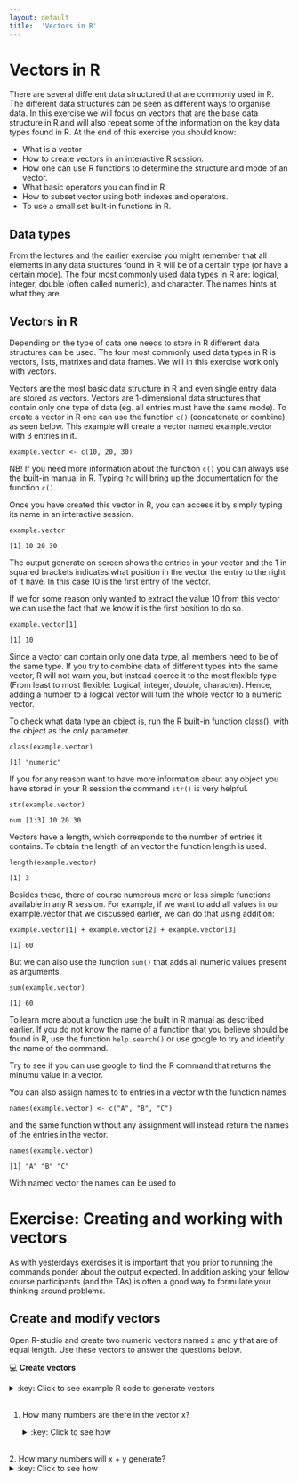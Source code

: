 ```yaml
---
layout: default
title:  'Vectors in R'
---
```

# Vectors in R

There are several different data structured that are commonly used in
R. The different data structures can be seen as different ways to
organise data. In this exercise we will focus on vectors that are the
base data structure in R and will also repeat some of the information
on the key data types found in R. At the end of this exercise you should
know:

-   What is a vector
-   How to create vectors in an interactive R session.
-   How one can use R functions to determine the structure and mode of an vector.
-   What basic operators you can find in R
-   How to subset vector using both indexes and operators.
-   To use a small set built-in functions in R.

## Data types<a id="orgheadline1"></a>

From the lectures and the earlier exercise you might remember that all elements in any data
stuctures found in R will be of a certain type (or have a certain
mode). The four most commonly used data types in R are: logical,
integer, double (often called numeric), and character. The names hints
at what they are.

## Vectors in R<a id="orgheadline2"></a>

Depending on the type of data one needs to store in R different data
structures can be used. The four most commonly used data types in R is
vectors, lists, matrixes and data frames. We will in this exercise
work only with vectors.

Vectors are the most basic data structure in R and even single entry
data are stored as vectors. Vectors are 1-dimensional data structures
that contain only one type of data (eg. all entries must have the same
mode). To create a vector in R one can use the function `c()`
(concatenate or combine) as seen below. This example will create a
vector named example.vector with 3 entries in it.

    example.vector <- c(10, 20, 30)

NB! If you need more information about the function `c()` you can always use
the built-in manual in R. Typing `?c` will bring up the
documentation for the function `c()`.

Once you have created this vector in R, you can access it by simply
typing its name in an interactive session.

    example.vector

    [1] 10 20 30

The output generate on screen shows the entries in your vector and the
1 in squared brackets indicates what position in the vector the entry
to the right of it have. In this case 10 is the first entry of the vector.

If we for some reason only wanted to extract the value 10 from this
vector we can use the fact that we know it is the first position to do
so.

    example.vector[1]

    [1] 10

Since a vector can contain only one data type, all members need to be
of the same type. If you try to combine data of different types into
the same vector, R will not warn you, but instead coerce it to the
most flexible type (From least to most flexible: Logical, integer,
double, character). Hence, adding a number to a logical vector
will turn the whole vector to a numeric vector.

To check what data type an object is, run the R built-in function
class(), with the object as the only parameter.

    class(example.vector)

    [1] "numeric"

If you for any reason want to have more information about any object
you have stored in your R session the command `str()` is very helpful.

    str(example.vector)

    num [1:3] 10 20 30

Vectors have a length, which corresponds to the number of entries it
contains. To obtain the length of an vector the function length is
used.

	length(example.vector)

	[1] 3

Besides these, there of course numerous more or less simple functions
available in any R session. For example, if we want to add all values
in our example.vector that we discussed earlier, we can do that using
addition:

    example.vector[1] + example.vector[2] + example.vector[3]

    [1] 60

But we can also use the function `sum()` that adds all numeric values
present as arguments.

    sum(example.vector)

    [1] 60

To learn more about a function use the built in R manual as described
earlier. If you do not know the name of a function that you believe
should be found in R, use the function `help.search()` or use google
to try and identify the name of the command.

Try to see if you can use google to find the R command that returns
the minumu value in a vector.

You can also assign names to to entries in a vector with the function
names

	names(example.vector) <- c("A", "B", "C")

and the same function without any assignment will instead return the names of
the entries in the vector.

	names(example.vector)

	[1] "A" "B" "C"

With named vector the names can be used to

# Exercise: Creating and working with vectors<a id="orgheadline7"></a>

As with yesterdays exercises it is important that you prior to running
the commands ponder about the output expected. In addition asking your
fellow course participants (and the TAs) is often a good way to
formulate your thinking around problems.

## Create and modify vectors<a id="orgheadline5"></a>

Open R-studio and create two numeric vectors named x and y that are of
equal length. Use these vectors to answer the questions below.

:computer: **Create vectors**
<details>
<summary>:key: Click to see example R code to generate vectors</summary>
<pre>
x <- c(2, 4 ,7)
y <- c(1, 5, 11)
</pre>
</details>
<br>

1.  How many numbers are there in the vector x?
    <details>
	<summary>:key: Click to see how</summary>
	<pre>
    length(x)

	[1] 3
	</pre>
	</details>
<br>
2.  How many numbers will x + y generate?
    <details>
	<summary>:key: Click to see how</summary>
	<pre>
	length(x + y)

	[1] 3
	</pre>
	</details>
<br>
3.  What is the sum of all values in x?
    <details>
	<summary>:key: Click to see how</summary>
	<pre>
	sum(x)

	[1] 13
	</pre>
	</details>
<br>
4.  What is the sum of y times y?
     <details>
	<summary>:key: Click to see how</summary>
	<pre>
    sum(y*y)

	[1] 147
	</pre>
	</details>
<br>
5.  What do you get if you add x and y?
    <details>
	<summary>:key: Click to see how</summary>
	<pre>
    x + y

	[1]  3  9 18
	</pre>
	</details>
<br>
6.  Assign x times 2 to a new vector named z
     <details>
	<summary>:key: Click to see how</summary>
	<pre>
    z <- x * 2
	</pre>
	</details>
<br>
7.  How many numbers will z have, why?
    <details>
	<summary>:key: Click to see how</summary>
	<pre>
    length(z)

	[1] 3
	</pre>
	</details>
<br>
8.  Assign the mean of z to a new vector named z.mean and determine the length of z.mean
    <details>
	<summary>:key: Click to see how</summary>
	<pre>
    z.mean <- mean(z)
    length(z.mean)

	[1] 1
	</pre>
	</details>
<br>
9.  Create a numeric vector with all integers from 5 to 107
    <details>
	<summary>:key: Click to see how</summary>
	<pre>
	vec.tmp <- 5:107
	vec.tmp

	[1]   5   6   7   8   9  10  11  12  13  14  15  16  17  18  19  20  21  22
    [19]  23  24  25  26  27  28  29  30  31  32  33  34  35  36  37  38  39  40
    [37]  41  42  43  44  45  46  47  48  49  50  51  52  53  54  55  56  57  58
    [55]  59  60  61  62  63  64  65  66  67  68  69  70  71  72  73  74  75  76
    [73]  77  78  79  80  81  82  83  84  85  86  87  88  89  90  91  92  93  94
    [91]  95  96  97  98  99 100 101 102 103 104 105 106 107
	</pre>
	</details>
<br>
10. Create a numeric vector with the same length as the previos one, but only containg the number 3
    <details>
	<summary>:key: Click to see how</summary>
	<pre>
    vec.tmp2 <- rep(3, length(vec.tmp))
	vec.tmp2

	[1] 3 3 3 3 3 3 3 3 3 3 3 3 3 3 3 3 3 3 3 3 3 3 3 3 3 3 3 3 3 3 3 3 3 3 3 3 3
    [38] 3 3 3 3 3 3 3 3 3 3 3 3 3 3 3 3 3 3 3 3 3 3 3 3 3 3 3 3 3 3 3 3 3 3 3 3 3
    [75] 3 3 3 3 3 3 3 3 3 3 3 3 3 3 3 3 3 3 3 3 3 3 3 3 3 3 3 3 3
	</pre>
	</details>
<br>

11. Create a vector that contain all numbers from 1 to 17, where each number
    occurs the the same number of times as the number itself eg. 1, 2, 2, 3, 3, 3...
	<details>
	<summary>:key: Click to see how</summary>
	<pre>
	rep(1:17, 1:17)

	[1]  1  2  2  3  3  3  4  4  4  4  5  5  5  5  5  6  6  6  6  6  6  7  7  7  7
	[26]  7  7  7  8  8  8  8  8  8  8  8  9  9  9  9  9  9  9  9  9 10 10 10 10 10
	[51] 10 10 10 10 10 11 11 11 11 11 11 11 11 11 11 11 12 12 12 12 12 12 12 12 12
	[76] 12 12 12 13 13 13 13 13 13 13 13 13 13 13 13 13 14 14 14 14 14 14 14 14 14
	[101] 14 14 14 14 14 15 15 15 15 15 15 15 15 15 15 15 15 15 15 15 16 16 16 16 16
	[126] 16 16 16 16 16 16 16 16 16 16 16 17 17 17 17 17 17 17 17 17 17 17 17 17 17
	[151] 17 17 17
	</pre>
	</details>

12. What will be the result of the following calculations?
	- `c(1, 3, 5) + c(2, 4, 6)`
	- `c(1, 3, 5) + c(2, 4, 6, 8)`
	- `c(1, 3) - c(2, 4, 6 ,8)`

13. Print a truth table for OR (for three distinct logical
    values). Read about truth tables here
    https://en.wikipedia.org/wiki/Truth_table
	A truth table is hence the pairwise comparison of the different
    boolean values available. It should hence contain the output from:<br>
	TRUE or FALSE <br>
	TRUE or NA<br>
	TRUE or TRUE<br>
	FALSE or FALSE<br>
	FALSE or NA<br>
	NA or NA<br>

	You can create the table manually by doing the comparisons one by
	one in R, but the solution below uses a more advanced approach and
	is likely a bit overwhelming, but look at the commands and try to
	read about the function in the R manual, to see if you can sort
	out how the function works.

	<details>
	<summary> Click to see how</summary>
	<pre>
	x <- c(NA, FALSE, TRUE)
	names(x) <- as.character(x)
	outer(x, x, "|")

	NA FALSE TRUE
	NA      NA    NA TRUE
	FALSE   NA FALSE TRUE
	TRUE  TRUE  TRUE TRUE
	</pre>
	</details>
<br>

14. Create two numeric vectors of length 4 and test run all the basic
	operators (as seen in the table on the data types exercise) with these two as
	arguments. Make sure you understand the output generated by R.

## Modify and subset vectors<a id="orgheadline6"></a>

Create a new character vector that contains the following words and save it using a suitable name:
apple, banana, orange, kiwi, potato
<details>
<summary>:key: Click to see how</summary>
<pre>
veggies <- c("apple", "banana", "orange", "kiwi", "potato")
</pre>
</details>
<br>

Do the following on your newly created vector.

1.  Select orange from the vector
	<details>
	<summary>:key: Click to see how</summary>
	<pre>
	veggies[3]

	[1] "orange"
	</pre>
	</details>
<br>
2.  Select all fruits from the vector
	<details>
	<summary>:key: Click to see how</summary>
	<pre>
	veggies[-5]

	[1] "apple"  "banana" "orange" "kiwi"

	veggies[1:4]

	[1] "apple"  "banana" "orange" "kiwi"
	</pre>
	</details>
<br>
3.  Do the same selection as in question 2 without using index positions
    <details>
	<summary>:key: Click to see how</summary>
	<pre>
	veggies[veggies=="apple" | veggies == "banana" | veggies == "orange" | veggies == "kiwi"]

	[1] "apple"  "banana" "orange" "kiwi"

	veggies[veggies!="potato"]

	[1] "apple"  "banana" "orange" "kiwi"
	</pre>
	</details>
<br>
4.  Convert the character string to a numeric vector
    <details>
	<summary>:key: Click to see how</summary>
	<pre>
    as.numeric(veggies)

	[1] NA NA NA NA NA
    Warning message:
    NAs introduced by coercion
	</pre>
	</details>
<br>
5.  Create a vector of logic values that can be used to extract every second value from your character vector
    <details>
	<summary>:key: Click to see how</summary>
	<pre>
    selection <- c(FALSE, TRUE, FALSE, TRUE, FALSE)
	veggies[selection]

	[1] "banana" "kiwi"
	</pre>
	</details>
	<br>

	<details>
	<summary>:key: Alternative solution, why do this work?</summary>
	<pre>
    selection2 <- c(FALSE, TRUE)
	veggies[selection2]

	[1] "banana" "kiwi"
	</pre>
	</details>
<br>

6.  Add the names a, b, o, k and p to the vector
	<details>
	<summary>:key: Click to see how</summary>
	<pre>
	names(veggies) <- c("a", "b", "o", "k", "p")
	</pre>
	</details>
<br>
7.  Create a vector containing all the letters in the alphabet (NB! this
    can be done without having to type all letters). Google is your friend
    <details>
	<summary>:key: Click to see how</summary>
	<pre>
    letters

	[1] "a" "b" "c" "d" "e" "f" "g" "h" "i" "j" "k" "l" "m" "n" "o" "p" "q" "r" "s"
    [20] "t" "u" "v" "w" "x" "y" "z"
	</pre>
	</details>
<br>
8.  Sample 30 values randomly with replacement from your letter vector and convert the character vector to factors. Which of the levels have most entries in the vector?
	<details>
	<summary>:key: Click to see how</summary>
	<pre>
	letter.sample <- sample(letters, size = 30, replace = TRUE)
	letter.sample <- factor(letter.sample)
	summary(letter.sample)

	a b c e g k l m n o q r t v w x z
	3 1 2 1 3 1 1 1 3 1 2 2 1 3 2 1 2
	</pre>
	</details>
<br>
9.  Extract the letter 14 to 19 from the created vector
    <details>
	<summary>:key: Click to see how</summary>
	<pre>
	letters[14:19]

	[1] "n" "o" "p" "q" "r" "s"
	</pre>
	</details>
<br>
10. Extract all but the last letter
    <details>
	<summary>:key: Click to see how</summary>
	<pre>
	letters[1:length(letters)-1]

	[1] "a" "b" "c" "d" "e" "f" "g" "h" "i" "j" "k" "l" "m" "n" "o" "p" "q" "r" "s"
	[20] "t" "u" "v" "w" "x" "y"

	letters[-length(letters)]

    [1] "a" "b" "c" "d" "e" "f" "g" "h" "i" "j" "k" "l" "m" "n" "o" "p" "q" "r" "s"
	[20] "t" "u" "v" "w" "x" "y"
	</pre>
	</details>
<br>
11. Which is the index position of the letter u in the vector?
	<details>
	<summary>:key: Click to see how</summary>
	<pre>
    which(letters=="u")

    [1] 21
	</pre>
	</details>
<br>
12. Create a new vector of length one that holds all the alphabet a single entry
    <details>
	<summary>:key: Click to see how</summary>
	<pre>
    paste(letters, sep = "", collapse = "")

	[1] "abcdefghijklmnopqrstuvwxyz"
	</pre>
	</details>
<br>
13. Create a numeric vector by sampling 100 numbers from a normal
    distribution with mean 2 and standard deviation 4. Hint! Check the
    function rnorm()
	<details>
	<summary>:key: Click to see how</summary>
	<pre>
    norm.rand <- rnorm(100, mean = 2, sd = 4)
	</pre>
	</details>
<br>
14. How many of the generated values are negative?
    <details>
	<summary>:key: Click to see how</summary>
	<pre>
    length(norm.rand[norm.rand<0])
    [1] 23
	</pre>
	</details>
<br>
15. Calculate the standard deviation, mean, median of your random numbers
	<details>
	<summary>:key: Click to see how</summary>
	<pre>
    sd(norm.rand)
    mean(norm.rand)
	median(norm.rand)

	[1] 3.541989
	[1] 1.910667
	[1] 1.631083
	</pre>
	</details>
<br>

16. Replace the 11th value in your random number vector with NA and calculate the same summary statistics again
    <details>
	<summary>:key: Click to see how</summary>
	<pre>
    norm.rand[11] <- NA
    sd(norm.rand, na.rm = TRUE)
    mean(norm.rand, na.rm = TRUE)
	median(norm.rand, na.rm = TRUE)

	[1] 3.553763
	[1] 1.889685
	[1] 1.62893
	</pre>
	</details>
<br>

17. Replace the last position in the vector with the letter L and calculate the same summary statistics.
    <details>
	<summary>:key: Click to see how</summary>
	<pre>
    norm.rand[100] <- "L"
    sd(norm.rand, na.rm = TRUE)
    mean(norm.rand, na.rm = TRUE)
	median(norm.rand, na.rm = TRUE)

	Warning message:
	In var(if (is.vector(x) || is.factor(x)) x else as.double(x), na.rm = na.rm) :
	NAs introduced by coercion
	[1] NA
	Warning message:
	In mean.default(norm.rand, na.rm = TRUE) :
	argument is not numeric or logical: returning NA
    [1] NA
	Warning message:
	In mean.default(sort(x, partial = half + 0L:1L)[half + 0L:1L]) :
	argument is not numeric or logical: returning NA
	</pre>
	</details>
<br>

18. In many cases one has data from multiple replicates and different
    treatments in such cases it can be useful to have names of the type:
    Geno\_a\_1, Geno\_a\_2, Geno\_a\_3, Geno\_b\_1, Geno\_b\_2&#x2026;, Geno\_s\_3
    Try to create this such a vector without manually typing it all in.
    <details>
	<summary>:key: Click to see how</summary>
	<pre>
    geno <- rep("Geno", 57)
    needed.letters <- rep(letters[1:19], 3)
    needed.numbers <- rep(1:3, 19)
    temp <- paste(geno, needed.letters, needed.numbers, sep = "_")
    sort(temp)
    [1] "Geno_a_1" "Geno_a_2" "Geno_a_3" "Geno_b_1" "Geno_b_2" "Geno_b_3"
    [7] "Geno_c_1" "Geno_c_2" "Geno_c_3" "Geno_d_1" "Geno_d_2" "Geno_d_3"
    [13] "Geno_e_1" "Geno_e_2" "Geno_e_3" "Geno_f_1" "Geno_f_2" "Geno_f_3"
    [19] "Geno_g_1" "Geno_g_2" "Geno_g_3" "Geno_h_1" "Geno_h_2" "Geno_h_3"
    [25] "Geno_i_1" "Geno_i_2" "Geno_i_3" "Geno_j_1" "Geno_j_2" "Geno_j_3"
    [31] "Geno_k_1" "Geno_k_2" "Geno_k_3" "Geno_l_1" "Geno_l_2" "Geno_l_3"
    [37] "Geno_m_1" "Geno_m_2" "Geno_m_3" "Geno_n_1" "Geno_n_2" "Geno_n_3"
    [43] "Geno_o_1" "Geno_o_2" "Geno_o_3" "Geno_p_1" "Geno_p_2" "Geno_p_3"
    [49] "Geno_q_1" "Geno_q_2" "Geno_q_3" "Geno_r_1" "Geno_r_2" "Geno_r_3"
    [55] "Geno_s_1" "Geno_s_2" "Geno_s_3"
	</pre>
	</details>
<br>

